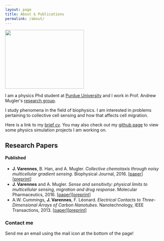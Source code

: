 ```yaml
---
layout: page
title: About & Publications
permalink: /about/
---
```


<img src="/images/austria16_selfie1.png" width="258" height="193">

I am a physics Phd student at [Purdue University](http://www.physics.purdue.edu/) and I work in Prof. Andrew Mugler's [research group](http://www.physics.purdue.edu/mugler/home.html).

I study phenomena in the field of biophysics. I am interested in problems pertaining to collective cell sensing and how that affects cell migration.

Here is a link to my [brief cv](https://drive.google.com/file/d/0B9wUAi2m2Di9aFNlZ1VTRVJfblk/view?usp=sharing). You may also check out my [github page](https://github.com/varennes) to view some physics simulation projects I am working on.

## Research Papers

#### Published

- **J. Varennes**, B. Han, and A. Mugler. *Collective chemotaxis through noisy multicellular gradient sensing*. Biophysical Journal, 2016. [[paper](http://www.cell.com/biophysj/abstract/S0006-3495(16)30523-9)][[preprint](http://arxiv.org/abs/1605.00712)]
- **J. Varennes** and A. Mugler. *Sense and sensitivity: physical limits to multicellular sensing, migration and drug response*. Molecular Pharmaceutics, 2016. [[paper](http://pubs.acs.org.ezproxy.lib.purdue.edu/doi/abs/10.1021/acs.molpharmaceut.5b00899)][[preprint](http://arxiv.org/abs/1512.00496)]
- A.W. Cummings, **J. Varennes**, F. Léonard. *Electrical Contacts to Three-Dimensional Arrays of Carbon Nanotubes*. Nanotechnology, IEEE Transactions, 2013. [[paper](http://ieeexplore.ieee.org.ezproxy.lib.purdue.edu/xpls/abs_all.jsp?arnumber=6605560)][[preprint](http://arxiv.org/abs/1403.3942)]


### Contact me

Send me an email using the mail icon at the bottom of the page!
